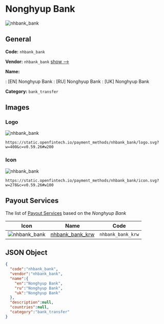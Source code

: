 
# Nonghyup Bank 
![nhbank_bank](https://static.openfintech.io/payment_methods/nhbank_bank/logo.svg?w=400&c=v0.59.26#w200)  

## General 
**Code:** `nhbank_bank` 
 
**Vendor:** `nhbank_bank` [show -->](/vendors/nhbank_bank/) 
 
**Name:** 
 
:	[EN] Nonghyup Bank 
:	[RU] Nonghyup Bank 
:	[UK] Nonghyup Bank 
 
**Category:** `bank_transfer` 
 

## Images 

### Logo 
![nhbank_bank](https://static.openfintech.io/payment_methods/nhbank_bank/logo.svg?w=400&c=v0.59.26#w200)  

```
https://static.openfintech.io/payment_methods/nhbank_bank/logo.svg?w=400&c=v0.59.26#w200
```  

### Icon 
![nhbank_bank](https://static.openfintech.io/payment_methods/nhbank_bank/icon.svg?w=278&c=v0.59.26#w100)  

```
https://static.openfintech.io/payment_methods/nhbank_bank/icon.svg?w=278&c=v0.59.26#w100
```  

## Payout Services 
 
The list of [Payout Services](/payout-services/) based on the _Nonghyup Bank_ 

|Icon|Name|Code| 
|:---:|:---:|:---:| 
|![nhbank_bank](https://static.openfintech.io/payout_methods/nhbank_bank/icon.svg?w=278&c=v0.59.26#w40) |[nhbank_bank_krw](/payout-services/nhbank_bank_krw/)|`nhbank_bank_krw`| 
 

## JSON Object 

```json
{
  "code":"nhbank_bank",
  "vendor":"nhbank_bank",
  "name":{
    "en":"Nonghyup Bank",
    "ru":"Nonghyup Bank",
    "uk":"Nonghyup Bank"
  },
  "description":null,
  "countries":null,
  "category":"bank_transfer"
}
```  
